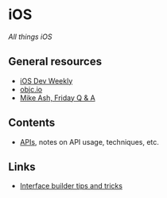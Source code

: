 # iOS

*All things iOS*

## General resources

- [iOS Dev Weekly](http://iosdevweekly.com)
- [objc.io](https://www.objc.io)
- [Mike Ash, Friday Q & A](https://www.mikeash.com/pyblog/)

## Contents

- [APIs](./apis.md), notes on API usage, techniques, etc.

## Links

- [Interface builder tips and tricks](https://useyourloaf.com/blog/more-interface-builder-tips-and-tricks/)
